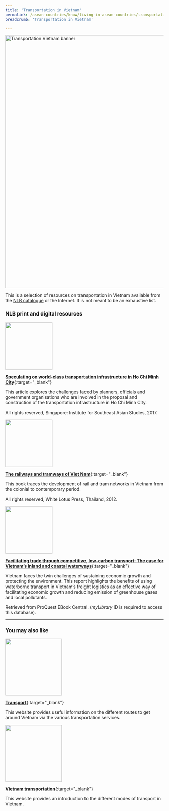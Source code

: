 ```yaml
---
title: 'Transportation in Vietnam'
permalink: /asean-countries/know/living-in-asean-countries/transportation-in-vietnam/
breadcrumb: 'Transportation in Vietnam'

---
```



<img src="/images/asean-living/Transportation-Vietnam.jpg" alt="Transportation Vietnam banner" style="width:800px;" />

 This is a selection of resources on transportation in Vietnam available from the [NLB catalogue](http://catalogue.nlb.gov.sg/) or the Internet.  It is not meant to be an exhaustive list.

### **NLB print and digital resources**

<img src="/images/book-covers/Speculating-on-world-class-transportation-Infrastructure-in-Ho-Chi-Minh-City.jpg" style="width:150px;" />

[**Speculating on world-class transportation infrastructure in Ho Chi Minh City**](http://eservice.nlb.gov.sg/item_holding.aspx?bid=203004246){:target="_blank"}

This article explores the challenges faced by planners, officials and government organisations who are involved in the proposal and construction of the transportation infrastructure in Ho Chi Minh City.

All rights reserved, Singapore: Institute for Southeast Asian Studies, 2017.

<img src="/images/book-covers/The-railways-and-tramways-of-Viet-Nam.jpg" style="width:150px;" />

[**The railways and tramways of Viet Nam**](http://eservice.nlb.gov.sg/item_holding.aspx?bid=200143503){:target="_blank"}

This book traces the development of rail and tram networks in Vietnam from the colonial to contemporary period.

All rights reserved, White Lotus Press, Thailand, 2012.

<img src="/images/book-covers/Facilitating-trade-through-competitive-low-carbon-transport-The-case-for-Vietnams-inland-and-coastal-waterways.jpg" style="width:150px;" />

[**Facilitating trade through competitive, low-carbon transport: The case for Vietnam’s inland and coastal waterways**](http://eresources.nlb.gov.sg/Main/Browse?startsWith=P){:target="_blank"}

Vietnam faces the twin challenges of sustaining economic growth and protecting the environment. This report highlights the benefits of using waterborne transport in Vietnam’s freight logistics as an effective way of facilitating economic growth and reducing emission of greenhouse gases and local pollutants.

Retrieved from ProQuest EBook Central. (*myLibrary* ID is required to access this database).

---

### **You may also like**

<img src="/images/resources/Article 1.jpg" style="width:180px;" />

[**Transport**](http://www.vietnamtourism.com/en/index.php/useful/cat/20){:target="_blank"}

This website provides useful information on the different routes to get around Vietnam via the various transportation services.

<img src="/images/resources/Article 2.jpg" style="width:180px;" />

[**Vietnam transportation**](https://www.vietnamtourism.org.vn/travel-guide/transportation/){:target="_blank"}

This website provides an introduction to the different modes of transport in Vietnam.